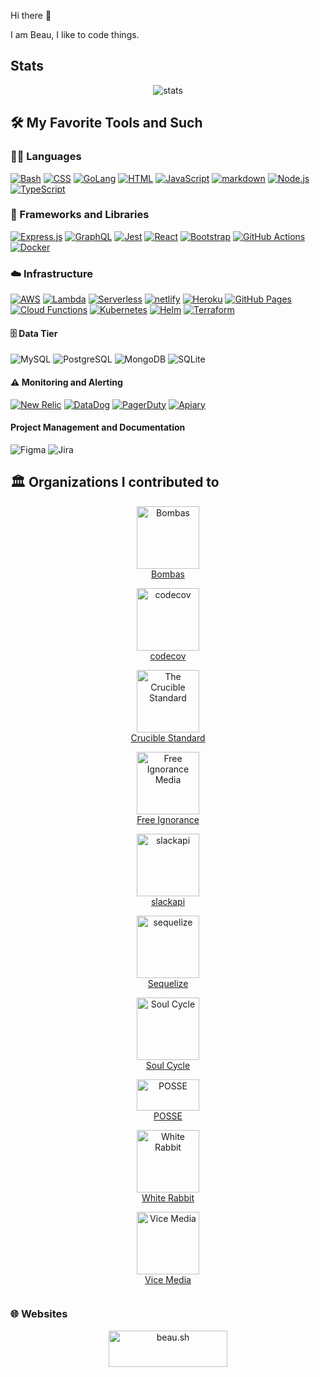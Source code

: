 Hi there 👋

I am Beau, I like to code things. 


## Stats


<p align="center">
 <img src="https://github-readme-stats.vercel.app/api?username=beaubouchard&show_icons=true&count_private=true&theme=dark&custom_title=Beau%20Bouchard%27s%202022%20Github%20Stats" alt="stats" />
</p>

## 🛠️ My Favorite Tools and Such

### 👨‍💻 Languages

 [![Bash](https://img.shields.io/badge/Bash-121011.svg?logo=gnu-bash&logoColor=white)](https://github.com/search?q=user%3BeauBouchard+language%3Abash)
 [![CSS](https://img.shields.io/badge/CSS-1572B6.svg?logo=css3&logoColor=white)](https://github.com/search?q=user%3BeauBouchard+language%3Acss)
 [![GoLang](https://img.shields.io/badge/GoLang-20232A.svg?logo=go&logoColor=%2379D4FD)](https://go.dev/)
 [![HTML](https://img.shields.io/badge/HTML-E34F26.svg?logo=html5&logoColor=white)](https://github.com/search?q=user%3BeauBouchard+language%3Ahtml)
 [![JavaScript](https://img.shields.io/badge/JavaScript-F7DF1E.svg?logo=javascript&logoColor=black)](https://github.com/search?q=user%3BeauBouchard+language%3Ajavascript)
 [![markdown](https://img.shields.io/badge/Markdown-20232A.svg?logo=markdown&logoColor=white)](https://github.com/search?q=user%3BeauBouchard+language%3Amarkdown)
 [![Node.js](https://img.shields.io/badge/Node.js-43853D.svg?logo=node.js&logoColor=white)](https://github.com/search?q=user%3BeauBouchard+language%3Ajavascript)
 [![TypeScript](https://img.shields.io/badge/TypeScript-007ACC.svg?logo=typescript&logoColor=white)](https://github.com/search?q=user%3BeauBouchard+language%3Amarkdown)

### 🧰 Frameworks and Libraries

 [![Express.js](https://img.shields.io/badge/Express.js-404d59.svg?logo=express&logoColor=white)](https://expressjs.com/)
 [![GraphQL](https://img.shields.io/badge/GraphQL-20232A.svg?logo=graphql&logoColor=%23e10098)](https://graphql.org/)
 [![Jest](https://img.shields.io/badge/Jest-C21325.svg?logo=jest&logoColor=white)](https://jestjs.io/)
 [![React](https://img.shields.io/badge/React-20232a.svg?logo=react&logoColor=%2361DAFB)](https://reactjs.org/)
 [![Bootstrap](https://img.shields.io/badge/Bootstrap-7952B3.svg?logo=bootstrap&logoColor=white)](https://getbootstrap.com/)
 [![GitHub Actions](https://img.shields.io/badge/GitHub%20Actions-2671E5.svg?logo=github%20actions&logoColor=white)](https://docs.github.com/en/actions)
 [![Docker](https://img.shields.io/badge/Docker-2671E5.svg?logo=docker&logoColor=white)](https://www.docker.com/)

### ☁️ Infrastructure

 [![AWS](https://img.shields.io/badge/AWS%20Hosting-FFFFFF.svg?logo=amazonaws&logoColor=orange)](https://aws.amazon.com/)
 [![Lambda](https://img.shields.io/badge/Lambda-FFFFFF.svg?logo=awslambda&logoColor=orange)](https://aws.amazon.com/)
 [![Serverless](https://img.shields.io/badge/Serverless-20232A.svg?logo=serverless&logoColor=white)](https://www.serverless.com/)
 [![netlify](https://img.shields.io/badge/Netlify-FFFFFF.svg?logo=netlify&logoColor=blue)](https://www.netlify.com/)
 [![Heroku](https://img.shields.io/badge/Heroku-FFFFFF.svg?logo=heroku&logoColor=%23430098)](#idontusethisanymore)
 [![GitHub Pages](https://img.shields.io/badge/GitHub%20Pages-FFFFFF.svg?logo=github&logoColor=%232671E5)](https://pages.github.com/)
 [![Cloud Functions](https://img.shields.io/badge/Cloud%20Functions-FFFFFF.svg?logo=googlecloud&logoColor=blue)](https://cloud.google.com/functions)
 [![Kubernetes](https://img.shields.io/badge/Kubernetes-FFFFFF.svg?logo=kubernetes&logoColor=blue)](https://kubernetes.io/)
 [![Helm](https://img.shields.io/badge/Helm-FFFFFF.svg?logo=helm&logoColor=blue)](https://helm.sh/)
 [![Terraform](https://img.shields.io/badge/Terraform-FFFFFF.svg?logo=terraform&logoColor=purple)](https://www.terraform.io/)
 
#### 🗄️ Data Tier

![MySQL](https://img.shields.io/badge/MySQL-FFFFFF.svg?logo=mysql&logoColor=%23007ACC)
![PostgreSQL](https://img.shields.io/badge/PostgreSQL-316192.svg?logo=postgresql&logoColor=white)
![MongoDB](https://img.shields.io/badge/-MongoDB-4fa94b?style=flat-square&logo=MongoDB&logoColor=white)
![SQLite](https://img.shields.io/badge/SQLite-07405e.svg?logo=sqlite&logoColor=white)

#### ⚠️ Monitoring and Alerting

 [![New Relic](https://img.shields.io/badge/New%20Relic-20232A.svg?logo=newrelic&logoColor=blue)](https://newrelic.com/)
 [![DataDog](https://img.shields.io/badge/DataDog-20232A.svg?logo=datadog&logoColor=purple)](https://www.datadoghq.com/)
 [![PagerDuty](https://img.shields.io/badge/Pagerduty-FFFFFF.svg?logo=pagerduty&logoColor=blue)](https://www.pagerduty.com/)
 [![Apiary](https://img.shields.io/badge/Apiary-FFFFFF.svg?logo=oracle&logoColor=%23F90000)](https://apiary.io/)

#### Project Management and Documentation 

![Figma](https://img.shields.io/badge/-Figma-2c2d35?style=flat-square&logo=Figma&logoColor=white)
![Jira](https://img.shields.io/badge/Jira-07405e.svg?logo=jira&logoColor=white)


## 🏛️ Organizations I contributed to

<p align="center">
 <a href="https://github.com/Bombas">
  <div align="center">
   <figure class="image">
    <img width="100" height="100" alt="Bombas" src="https://good360.org/wp-content/uploads/2019/07/bombas.png">
    <figcaption>Bombas</figcaption>
   </figure>
  </div>  
 </a>
 <a href="https://github.com/codecov">
  <div align="center">
   <figure class="image">
    <img width="100" height="100" alt="codecov" src="https://avatars.githubusercontent.com/u/8226205?s=200&v=4">
    <figcaption>codecov</figcaption>
   </figure>
  </div>  
 </a>
 <a href="https://github.com/Crucible-Standard">
  <div align="center">
   <figure class="image">
    <img width="100" height="100" alt="The Crucible Standard" src="https://avatars.githubusercontent.com/u/84492635?s=400&u=371bc7d77cb45b0c8e067efc0aa352e390439cb0&v=4">
    <figcaption>Crucible Standard</figcaption>
   </figure>
  </div> 
 </a>
 <a href="https://github.com/free-ignorance">
  <div align="center">
   <figure class="image">
    <img width="100" height="100" alt="Free Ignorance Media" src="https://avatars.githubusercontent.com/u/50443974?s=400&u=963c2bc728a294bf13717a5d3d8b2c9ce0a5daf7&v=4">
    <figcaption>Free Ignorance</figcaption>
   </figure>
  </div> 
 </a>
 <a href="https://github.com/slackapi">
  <div align="center">
   <figure class="image">
    <img width="100" height="100" alt="slackapi" src="https://avatars.githubusercontent.com/u/6962987?s=200&v=4">
    <figcaption>slackapi</figcaption>
   </figure>
  </div>
 </a>
 <a href="https://github.com/sequelize">
  <div align="center">
   <figure class="image">
    <img width="100" height="100" alt="sequelize" src="https://avatars.githubusercontent.com/u/3591786?s=200&v=4">
    <figcaption>Sequelize</figcaption>
   </figure>
  </div>
 </a>
 <a href="http://soul-cycle.com/">
   <div align="center">
    <figure class="image">
    <img width="100" height="100" alt="Soul Cycle" src="https://healthywithnedi.com/wp-content/uploads/2019/01/soulcycle-logo.jpg">
      <figcaption>Soul Cycle</figcaption>
    </figure>
   </div>
 </a>
 <a href="https://opensource.com/education/12/9/posse-2012-report">
   <div align="center">
    <figure class="image">
    <img width="100" height="50" alt="POSSE" src="https://opensource.com/sites/default/files/lead-images/EDU_POSSE.png">
      <figcaption>POSSE</figcaption>
    </figure>
   </div>
 </a>
 <a href="https://github.com/Lazy-Newb-Pack">
   <div align="center">
    <figure class="image">
    <img width="100" height="100" alt="White Rabbit" src="https://avatars.githubusercontent.com/u/8883924?s=400&u=9985f7d7d097c4c4131daa928fa27ff14831544e&v=4">
      <figcaption>White Rabbit</figcaption>
    </figure>
   </div>
 </a>
 <a href="https://wh.iterabb.it/">
  <div align="center">
   <figure class="image">
     <img width="100" height="100" alt="Vice Media" src="https://d1yjjnpx0p53s8.cloudfront.net/styles/logo-thumbnail/s3/0019/7334/brand.gif?itok=8qqkxBRq" />
     <figcaption>Vice Media</figcaption>
   </figure>
  </div>
 </a>
 <a href="https://vice.com/">
   <img >
 </a>
</p>


### 🌐 Websites

<p align="center">
 <a href="https://beau.sh">
  <img width="190px" height="58px" src="https://img.shields.io/badge/❥_beau.sh-20232A.svg?style=for-the-badge" alt="beau.sh" />
 </a>
</p>

